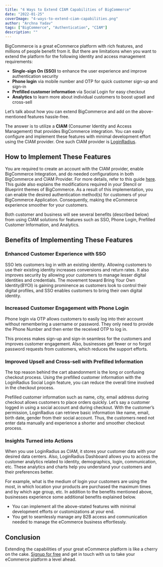 ```yaml
---
title: "4 Ways to Extend CIAM Capabilities of BigCommerce"
date: "2022-01-25"
coverImage: "4-ways-to-extend-ciam-capabilities.png"
author: "Archna Yadav"
tags: ["BigCommerce", "Authentication", "CIAM"]
description: ""
---
```


BigCommerce is a great eCommerce platform with rich features, and millions of people benefit from it. But there are limitations when you want to extend the platform for the following identity and access management requirements:

- **Single-sign On (SSO)** to enhance the user experience and improve authentication security
- **Phone login** via mobile number and OTP for quick customer sign-up and sign-in
- **Prefilled customer information** via Social Login for easy checkout
- **Analytics** to learn more about individual customers to boost upsell and cross-sell

Let’s talk about how you can extend BigCommerce and add on the above-mentioned features hassle-free.

The answer is to utilize a **CIAM** (Consumer Identity and Access Management) that provides BigCommerce integration. You can easily configure and implement these features with minimal development effort using the CIAM provider. One such CIAM provider is [LoginRadius](https://accounts.loginradius.com/auth.aspx?return_url=https://dashboard.loginradius.com/login&action=register&plan=pro).

## How to Implement These Features

You are required to create an account with the CIAM provider, enable BigCommerce Integration, and do needed configurations in both BigCommerce and CIAM Provider. For more details, refer to this guide [here](https://www.loginradius.com/docs/developer/guide/big-commerce/).
This guide also explains the modifications required in your Stencil or Blueprint themes of BigCommerce. As a result of this implementation, you can enable the desired authentication method(s) for customers of your BigCommerce Application. Consequently, making the eCommerce experience smoother for your customers.

Both customer and business will see several benefits (described below) from using CIAM solutions for features such as SSO, Phone Login, Prefilled Customer Information, and Analytics.

## Benefits of Implementing These Features

### Enhanced Customer Experience with SSO

SSO lets customers log in with an existing identity. Allowing customers to use their existing identity increases conversions and return rates. It also improves security by allowing your customers to manage lesser digital identities and credentials.
The movement toward Bring Your Own Identity(BYOI) is gaining prominence as customers look to control their digital profiles, and SSO enables customers to bring their own digital identity.

### Increased Customer Engagement with Phone Login

Phone login via OTP allows customers to easily log into their account without remembering a username or password. They only need to provide the Phone Number and then enter the received OTP to log in.

This process makes sign-up and sign-in seamless for the customers and improves customer engagement. Also, businesses get fewer or no forgot password requests from customers, which reduces the support efforts.

### Improved Upsell and Cross-sell with Prefilled Information

The top reason behind the cart abandonment is the long or confusing checkout process. Using the prefilled customer information with the LoginRadius Social Login feature, you can reduce the overall time involved in the checkout process.

Prefilled customer information such as name, city, email address during checkout allows customers to place orders quickly.
Let’s say a customer logged in using a social account and during checkout. With the customer’s permission, LoginRadius can retrieve basic information like name, email, birth date, gender from their social account. Thus, the customers need not enter data manually and experience a shorter and smoother checkout process.

### Insights Turned into Actions

When you use LoginRadius as CIAM, it stores your customer data with your desired data centers. Also, LoginRadius Dashboard allows you to access the customer analytics related to identity, demographics, login, communication, etc. These analytics and charts help you understand your customers and their preferences better.

For example, what is the medium of login your customers are using the most, in which location your products are purchased the maximum times and by which age group, etc.
In addition to the benefits mentioned above, businesses experience some additional benefits explained below.

- You can implement all the above-stated features with minimal development efforts or customizations at your end.
- You get to seamlessly manage any B2B access and communication needed to manage the eCommerce business effortlessly.

## Conclusion

Extending the capabilities of your great eCommerce platform is like a cherry on the cake. [Signup for free](https://accounts.loginradius.com/auth.aspx?action=register&return_url=https://dashboard.loginradius.com/login) and get in touch with us to take your eCommerce platform a level ahead.
